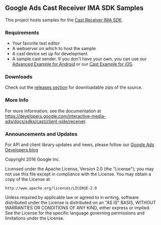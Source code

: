 ## Google Ads Cast Receiver IMA SDK Samples

This project hosts samples for the
[Cast Receiver IMA SDK](https://developers.google.com/interactive-media-ads/docs/sdks/cast/client-side/receiver).

### Requirements

*   Your favorite text editor
*   A webserver on which to host the sample
*   A cast device set up for development
*   A sample cast sender. If you don't have your own, you can use our
    [Advanced Example for Android](https://github.com/googleads/googleads-ima-android/tree/master/AdvancedExample)
    or our
    [Cast Example for iOS](https://github.com/googleads/googleads-ima-ios/tree/master/Objective-C/CastExample).

### Downloads

Check out the
[releases section](https://github.com/googleads/googleads-ima-cast/releases) for
downloadable zips of the source.

### More Info

For more information, see the documentation at
https://developers.google.com/interactive-media-ads/docs/sdks/cast/client-side/receiver.

### Announcements and Updates

For API and client library updates and news, please follow our
[Google Ads Developers blog](http://googleadsdeveloper.blogspot.com/)

Copyright 2016 Google Inc.

Licensed under the Apache License, Version 2.0 (the "License"); you may not use
this file except in compliance with the License. You may obtain a copy of the
License at

```
http://www.apache.org/licenses/LICENSE-2.0
```

Unless required by applicable law or agreed to in writing, software distributed
under the License is distributed on an "AS IS" BASIS, WITHOUT WARRANTIES OR
CONDITIONS OF ANY KIND, either express or implied. See the License for the
specific language governing permissions and limitations under the License.
